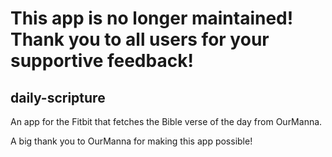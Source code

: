 # This app is no longer maintained! Thank you to all users for your supportive feedback!

## daily-scripture
An app for the Fitbit that fetches the Bible verse of the day from OurManna.

A big thank you to OurManna for making this app possible!
